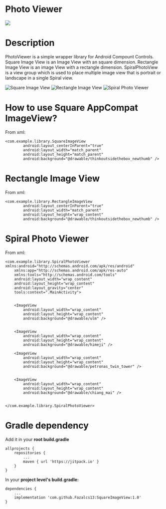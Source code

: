 # Photo Viewer
[![](https://jitpack.io/v/Fazalcs13/SquareImageView.svg)](https://jitpack.io/#Fazalcs13/SquareImageView)

# Description
PhotoViewer is a simple wrapper library for Android Compount Controls. Square Image View is an Image View with an square dimension. Rectangle Image View is an image View with a rectangle dimension. SpiralPhotoView is a view group which is used to place multiple image view that is portrait or landscape in a single Spiral view.

![Square Image View](https://scontent.fkhi2-1.fna.fbcdn.net/v/t1.15752-9/46821428_317032732470367_5979977455501312000_n.png?_nc_cat=107&_nc_ht=scontent.fkhi2-1.fna&oh=5fc850f0148f5e2ea25bf88bcd6df961&oe=5C6DA560)
![Rectangle Image View](https://scontent.fkhi2-1.fna.fbcdn.net/v/t1.15752-9/46751221_2172401879753958_2845155777625194496_n.jpg?_nc_cat=100&_nc_ht=scontent.fkhi2-1.fna&oh=2155841ae26d40cd8fc5b608e5be0ebb&oe=5C6A1860)
![Spiral Photo Viewer](https://scontent.fkhi2-1.fna.fbcdn.net/v/t1.15752-9/46725849_336890353530606_8856802681289703424_n.png?_nc_cat=106&_nc_ht=scontent.fkhi2-1.fna&oh=5cfb2358e4758ea0519b6345a465991f&oe=5CAAFE9F)
# How to use Square AppCompat ImageView?

From xml:

```
<com.example.library.SquareImageView
        android:layout_centerInParent="true"
        android:layout_width="match_parent"
        android:layout_height="match_parent"
        android:background="@drawable/thinkoutsidethebox_newthumb" />
```

# Rectangle Image View

From xml:

```
<com.example.library.RectangleImageView
        android:layout_centerInParent="true"
        android:layout_width="match_parent"
        android:layout_height="wrap_content"
        android:background="@drawable/thinkoutsidethebox_newthumb" />
```

# Spiral Photo Viewer

From xml:

```
<com.example.library.SpiralPhotoViewer xmlns:android="http://schemas.android.com/apk/res/android"
    xmlns:app="http://schemas.android.com/apk/res-auto"
    xmlns:tools="http://schemas.android.com/tools"
    android:layout_width="wrap_content"
    android:layout_height="wrap_content"
    android:layout_gravity="center"
    tools:context=".MainActivity">


    <ImageView
        android:layout_width="wrap_content"
        android:layout_height="wrap_content"
        android:background="@drawable/ulm" />


    <ImageView
        android:layout_width="wrap_content"
        android:layout_height="wrap_content"
        android:background="@drawable/himeji" />

    <ImageView
        android:layout_width="wrap_content"
        android:layout_height="wrap_content"
        android:background="@drawable/petronas_twin_tower" />


    <ImageView
        android:layout_width="wrap_content"
        android:layout_height="wrap_content"
        android:background="@drawable/chiang_mai" />


</com.example.library.SpiralPhotoViewer>
```


# Gradle dependency

Add it in your **root build.gradle**

```
allprojects {
	repositories {
		...
		maven { url 'https://jitpack.io' }
	}
}
```

In your **project level's build.gradle:**

```
dependencies {
    ...
    implementation 'com.github.Fazalcs13:SquareImageView:1.0'
}
```



